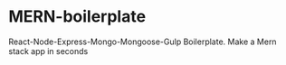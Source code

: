 # MERN-boilerplate
React-Node-Express-Mongo-Mongoose-Gulp Boilerplate. Make a Mern stack app in seconds
